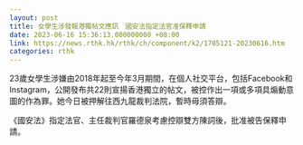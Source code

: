 ```yaml
---
layout: post
title: 女學生涉發報港獨帖文應訊　國安法指定法官准保釋申請
date: 2023-06-16 15:36:13.000000000 +08:00
link: https://news.rthk.hk/rthk/ch/component/k2/1705121-20230616.htm
categories: rthk
---
```


23歲女學生涉嫌由2018年起至今年3月期間，在個人社交平台，包括Facebook和Instagram，公開發布共22則宣揚香港獨立的帖文，被控作出一項或多項具煽動意圖的作為罪。她今日被押解往西九龍裁判法院，暫時毋須答辯。

《國安法》指定法官、主任裁判官羅德泉考慮控辯雙方陳詞後，批准被告保釋申請。
